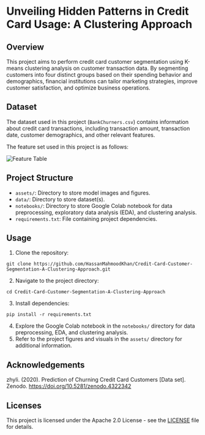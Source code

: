 # Unveiling Hidden Patterns in Credit Card Usage: A Clustering Approach

## Overview
This project aims to perform credit card customer segmentation using K-means clustering analysis on customer transaction data. By segmenting customers into  four distinct groups based on their spending behavior and demographics, financial institutions can tailor marketing strategies, improve customer satisfaction, and optimize business operations.

## Dataset
The dataset used in this project (`BankChurners.csv`) contains information about credit card transactions, including transaction amount, transaction date, customer demographics, and other relevant features.

The feature set used in this project is as follows:

![Feature Table](https://github.com/HassanMahmoodKhan/Credit-Card-Customer-Segmentation-A-Clustering-Approach/assets/97694796/af3a5ed5-c181-4235-9c9c-df17023a48f1)

## Project Structure
- `assets/`: Directory to store model images and figures.
- `data/`: Directory to store dataset(s).
- `notebooks/`: Directory to store Google Colab notebook for data preprocessing, exploratory data analysis (EDA), and clustering analysis.
- `requirements.txt`: File containing project dependencies.

## Usage
1. Clone the repository:
```
git clone https://github.com/HassanMahmoodKhan/Credit-Card-Customer-Segmentation-A-Clustering-Approach.git
```
2. Navigate to the project directory:
```
cd Credit-Card-Customer-Segmentation-A-Clustering-Approach
```
3. Install dependencies:
```
pip install -r requirements.txt
```
4. Explore the Google Colab notebook in the `notebooks/` directory for data preprocessing, EDA, and clustering analysis.
5. Refer to the project figures and visuals in the `assets/` directory for additional information.
   
## Acknowledgements
zhyli. (2020). Prediction of Churning Credit Card Customers [Data set]. Zenodo. https://doi.org/10.5281/zenodo.4322342

## Licenses
This project is licensed under the Apache 2.0 License - see the [LICENSE](LICENSE) file for details.

